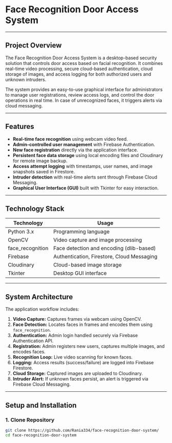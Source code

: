 # Face Recognition Door Access System


---

## Project Overview

The Face Recognition Door Access System is a desktop-based security solution that controls door access based on facial recognition. It combines real-time video processing, secure cloud-based authentication, cloud storage of images, and access logging for both authorized users and unknown intruders.

The system provides an easy-to-use graphical interface for administrators to manage user registrations, review access logs, and control the door operations in real time. In case of unrecognized faces, it triggers alerts via cloud messaging.

---

## Features

- **Real-time face recognition** using webcam video feed.
- **Admin-controlled user management** with Firebase Authentication.
- **New face registration** directly via the application interface.
- **Persistent face data storage** using local encoding files and Cloudinary for remote image backup.
- **Access attempt logging** with timestamps, user names, and image snapshots saved in Firestore.
- **Intruder detection** with real-time alerts sent through Firebase Cloud Messaging.
- **Graphical User Interface (GUI)** built with Tkinter for easy interaction.

---

## Technology Stack

| Technology       | Usage                                      |
|-------------------|--------------------------------------------|
| Python 3.x        | Programming language                       |
| OpenCV            | Video capture and image processing         |
| face_recognition  | Face detection and encoding (dlib-based)   |
| Firebase          | Authentication, Firestore, Cloud Messaging |
| Cloudinary        | Cloud-based image storage                  |
| Tkinter           | Desktop GUI interface                      |

---

## System Architecture

The application workflow includes:

1. **Video Capture:** Captures frames via webcam using OpenCV.
2. **Face Detection:** Locates faces in frames and encodes them using `face_recognition`.
3. **Authentication:** Admin login handled securely via Firebase Authentication API.
4. **Registration:** Admin registers new users, captures multiple images, and encodes faces.
5. **Recognition Loop:** Live video scanning for known faces.
6. **Logging:** Access results (success/failure) are logged into Firebase Firestore.
7. **Cloud Storage:** Captured images are uploaded to Cloudinary.
8. **Intruder Alert:** If unknown faces persist, an alert is triggered via Firebase Cloud Messaging.

---

## Setup and Installation

### 1. Clone Repository

```bash
git clone https://github.com/Rania334/face-recognition-door-system/
cd face-recognition-door-system
